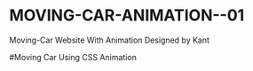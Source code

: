 # MOVING-CAR-ANIMATION--01
Moving-Car
Website With Animation
 Designed by Kant

#Moving Car Using CSS Animation
